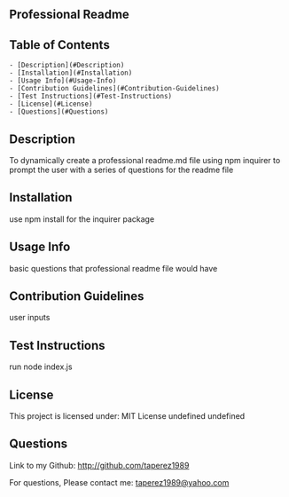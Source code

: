 ## Professional Readme

## Table of Contents

    - [Description](#Description)
    - [Installation](#Installation)
    - [Usage Info](#Usage-Info)
    - [Contribution Guidelines](#Contribution-Guidelines)
    - [Test Instructions](#Test-Instructions)
    - [License](#License)
    - [Questions](#Questions)

## Description
To dynamically create a professional readme.md file using npm inquirer to prompt the user with a series of questions for the readme file

## Installation
use npm install for the inquirer package

## Usage Info
basic questions that professional readme file would have

## Contribution Guidelines
user inputs

## Test Instructions
run node index.js

## License
This project is licensed under: MIT License
undefined
undefined
## Questions
Link to my Github: http://github.com/taperez1989

For questions, Please contact me: taperez1989@yahoo.com
